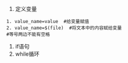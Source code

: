 1. 定义变量

```shell
1. value_name=value  #给变量赋值
2. value_name=$(file)  #将文本中的内容赋给变量
#等号两边不能有空格
```

1. if语句
2. while循环